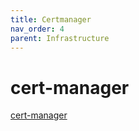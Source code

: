 ```yaml
---
title: Certmanager
nav_order: 4
parent: Infrastructure
---
```

# cert-manager
[cert-manager](https://cert-manager.io/)
